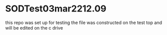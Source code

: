 # SODTest03mar2212.09
this repo was set up for testing the file was constructed on the test top and will be edited on the c drive
